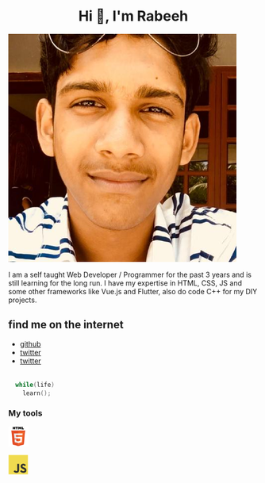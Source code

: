 <h1 align="center">Hi 👋, I'm Rabeeh</h1>

![profile](./img.jpg)

I am a self taught Web Developer / Programmer for the past 3 years and is still learning for the long run. I have my expertise in HTML, CSS, JS and some other frameworks like Vue.js and Flutter, also do code C++ for my DIY projects.

## find me on the internet

- [github](https://github.com/rabeeh-ta)
- [twitter](https://twitter.com/rabeeh_ta)
- [twitter](https://www.instagram.com/rabeeh_ta/)


``` cpp
  
  while(life)
    learn();

```

### My tools

<p><a href="https://www.w3.org/html/" target="_blank" rel="noreferrer"> <img src="https://raw.githubusercontent.com/devicons/devicon/master/icons/html5/html5-original-wordmark.svg" alt="html5" width="40" height="40"/> </a>

<a href="https://developer.mozilla.org/en-US/docs/Web/JavaScript" target="_blank" rel="noreferrer"> <img src="https://raw.githubusercontent.com/devicons/devicon/master/icons/javascript/javascript-original.svg" alt="javascript" width="40" height="40"/> </a> </p>
